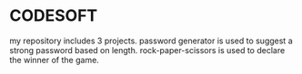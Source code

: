 # CODESOFT
my repository includes 3 projects.
password generator is used to suggest a strong password based on length.
rock-paper-scissors is used to declare the winner of the game.
